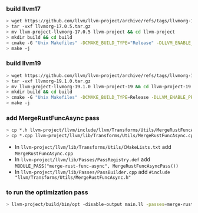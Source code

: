 ### build llvm17
```bash
> wget https://github.com/llvm/llvm-project/archive/refs/tags/llvmorg-17.0.5.tar.gz
> tar -vxf llvmorg-17.0.5.tar.gz
> mv llvm-project-llvmorg-17.0.5 llvm-project && cd llvm-project
> mkdir build && cd build
> cmake -G "Unix Makefiles" -DCMAKE_BUILD_TYPE="Release" -DLLVM_ENABLE_PROJECTS="clang;compiler-rt" ../llvm
> make -j
```

### build llvm19
```bash
> wget https://github.com/llvm/llvm-project/archive/refs/tags/llvmorg-19.1.0.tar.gz
> tar -vxf llvmorg-19.1.0.tar.gz
> mv llvm-project-llvmorg-19.1.0 llvm-project-19 && cd llvm-project-19
> mkdir build && cd build
> cmake -G "Unix Makefiles" -DCMAKE_BUILD_TYPE=Release -DLLVM_ENABLE_PROJECTS="clang;compiler-rt" CMAKE_C_COMPILER=/proj/zyuxuan0115/llvm-project-17/build/bin/clang CMAKE_C_COMPILER=/proj/zyuxuan0115/llvm-project-17/build/bin/clang++ ../llvm
> make -j
```

### add MergeRustFuncAsync pass
```bash
> cp *.h llvm-project/llvm/include/llvm/Transforms/Utils/MergeRustFuncAsync.h
> cp *.cpp llvm-project/llvm/lib/Transforms/Utils/MergeRustFuncAsync.cpp
```

- In `llvm-project/llvm/lib/Transforms/Utils/CMakeLists.txt` add `MergeRustFuncAsync.cpp`
- In `llvm-project/llvm/lib/Passes/PassRegistry.def` add `MODULE_PASS("merge-rust-func-async", MergeRustFuncAsyncPass())` 
- In `llvm-project/llvm/lib/Passes/PassBuilder.cpp` add `#include "llvm/Transforms/Utils/MergeRustFuncAsync.h"`

### to run the optimization pass
```bash
> llvm-project/build/bin/opt -disable-output main.ll -passes=merge-rust-func-async
```

